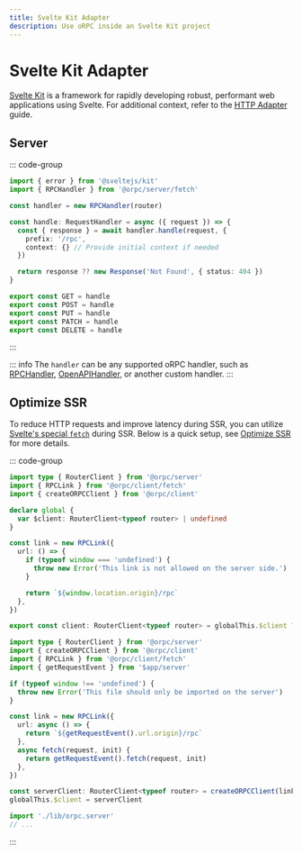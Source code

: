 ```yaml
---
title: Svelte Kit Adapter
description: Use oRPC inside an Svelte Kit project
---
```


# Svelte Kit Adapter

[Svelte Kit](https://svelte.dev/docs/kit/introduction) is a framework for rapidly developing robust, performant web applications using Svelte. For additional context, refer to the [HTTP Adapter](/docs/adapters/http) guide.

## Server

::: code-group

```ts [src/routes/rpc/[...rest]/+server.ts]
import { error } from '@sveltejs/kit'
import { RPCHandler } from '@orpc/server/fetch'

const handler = new RPCHandler(router)

const handle: RequestHandler = async ({ request }) => {
  const { response } = await handler.handle(request, {
    prefix: '/rpc',
    context: {} // Provide initial context if needed
  })

  return response ?? new Response('Not Found', { status: 404 })
}

export const GET = handle
export const POST = handle
export const PUT = handle
export const PATCH = handle
export const DELETE = handle
```

:::

::: info
The `handler` can be any supported oRPC handler, such as [RPCHandler](/docs/rpc-handler), [OpenAPIHandler](/docs/openapi/openapi-handler), or another custom handler.
:::

## Optimize SSR

To reduce HTTP requests and improve latency during SSR, you can utilize [Svelte's special `fetch`](https://svelte.dev/docs/kit/web-standards#Fetch-APIs) during SSR. Below is a quick setup, see [Optimize SSR](/docs/best-practices/optimize-ssr) for more details.

::: code-group

```ts [src/lib/orpc.ts]
import type { RouterClient } from '@orpc/server'
import { RPCLink } from '@orpc/client/fetch'
import { createORPCClient } from '@orpc/client'

declare global {
  var $client: RouterClient<typeof router> | undefined
}

const link = new RPCLink({
  url: () => {
    if (typeof window === 'undefined') {
      throw new Error('This link is not allowed on the server side.')
    }

    return `${window.location.origin}/rpc`
  },
})

export const client: RouterClient<typeof router> = globalThis.$client ?? createORPCClient(link)
```

```ts [src/lib/orpc.server.ts]
import type { RouterClient } from '@orpc/server'
import { createORPCClient } from '@orpc/client'
import { RPCLink } from '@orpc/client/fetch'
import { getRequestEvent } from '$app/server'

if (typeof window !== 'undefined') {
  throw new Error('This file should only be imported on the server')
}

const link = new RPCLink({
  url: async () => {
    return `${getRequestEvent().url.origin}/rpc`
  },
  async fetch(request, init) {
    return getRequestEvent().fetch(request, init)
  },
})

const serverClient: RouterClient<typeof router> = createORPCClient(link)
globalThis.$client = serverClient
```

```ts [src/hooks.server.ts]
import './lib/orpc.server'
// ...
```

:::
